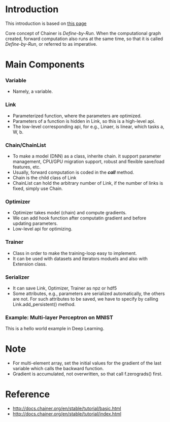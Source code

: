 # Introduction

This introduction is based on [this page](http://docs.chainer.org/en/stable/tutorial/index.html)

Core concept of Chainer is *Define-by-Run*. When the computational graph created, forward computation also runs at the same time, so that it is called *Define-by-Run*, or referred to as imperative.

# Main Components
### Variable

- Namely, a variable.

### Link
- Parameterized function, where the parameters are optimized.
- Parameters of a function is hidden in Link, so this is a high-level api.
- The low-level corresponding api, for e.g., Linaer, is linear, which tasks a, W, b.

### Chain/ChainList
- To make a model (DNN) as a class, inherite chain. it support parameter management, CPU/GPU migration support, robust and flexible save/load features, etc.
- Usually, forward computation is coded in the *__call__* method.
- Chain is the child class of Link
- ChainList can hold the arbitrary number of Link, if the number of links is fixed, simply use Chain.

### Optimizer
- Optimizer takes model (chain) and compute gradients.
- We can add hook function after computatin gradient and before updating parameters.
- Low-level api for optimizing.

### Trainer
- Class in order to make the training-loop easy to implement.
- It can be used with datasets and iterators moduels and also with Extension class.

### Serializer
- It can save Link, Optimizer, Trainer as npz or hdf5
- Some attributes, e.g., parameters  are serialized automatically, the others are not. For such attributes to be saved, we have to specify by calling Link.add_persistent() method.

### Example: Multi-layer Perceptron on MNIST

This is a hello world example in Deep Learning.



# Note
- For multi-element array, set the initial values for the gradient of the last variable which calls the backward function.
- Gradient is accumulated, not overwritten, so that call f.zerograds() first.

# Reference
- http://docs.chainer.org/en/stable/tutorial/basic.html
- http://docs.chainer.org/en/stable/tutorial/index.html

